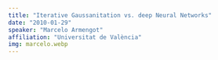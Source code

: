```yaml
---
title: "Iterative Gaussanitation vs. deep Neural Networks"
date: "2010-01-29"
speaker: "Marcelo Armengot"
affiliation: "Universitat de València"
img: marcelo.webp
---
```


